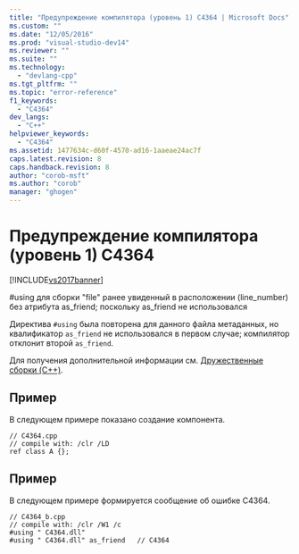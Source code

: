 ```yaml
---
title: "Предупреждение компилятора (уровень 1) C4364 | Microsoft Docs"
ms.custom: ""
ms.date: "12/05/2016"
ms.prod: "visual-studio-dev14"
ms.reviewer: ""
ms.suite: ""
ms.technology: 
  - "devlang-cpp"
ms.tgt_pltfrm: ""
ms.topic: "error-reference"
f1_keywords: 
  - "C4364"
dev_langs: 
  - "C++"
helpviewer_keywords: 
  - "C4364"
ms.assetid: 1477634c-d60f-4570-ad16-1aaeae24ac7f
caps.latest.revision: 8
caps.handback.revision: 8
author: "corob-msft"
ms.author: "corob"
manager: "ghogen"
---
```

# Предупреждение компилятора (уровень 1) C4364
[!INCLUDE[vs2017banner](../../assembler/inline/includes/vs2017banner.md)]

\#using для сборки "file" ранее увиденный в расположении \(line\_number\) без атрибута as\_friend; поскольку as\_friend не использовался  
  
 Директива `#using` была повторена для данного файла метаданных, но квалификатор `as_friend` не использовался в первом случае; компилятор отклонит второй `as_friend`.  
  
 Для получения дополнительной информации см. [Дружественные сборки \(C\+\+\)](../../dotnet/friend-assemblies-cpp.md).  
  
## Пример  
 В следующем примере показано создание компонента.  
  
```  
// C4364.cpp  
// compile with: /clr /LD  
ref class A {};  
```  
  
## Пример  
 В следующем примере формируется сообщение об ошибке С4364.  
  
```  
// C4364_b.cpp  
// compile with: /clr /W1 /c  
#using " C4364.dll"  
#using " C4364.dll" as_friend   // C4364  
```
